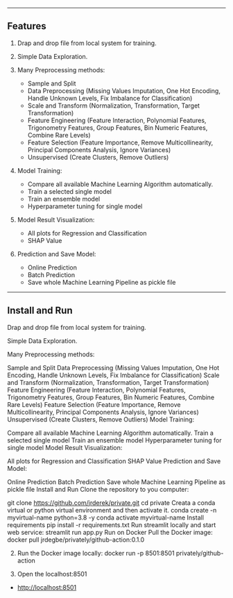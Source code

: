 

****
## Features
1. Drap and drop file from local system for training.

2. Simple Data Exploration.

3. Many Preprocessing methods:
     * Sample and Split
     * Data Preprocessing (Missing Values Imputation, One Hot Encoding, Handle Unknown Levels, Fix Imbalance for Classification)
     * Scale and Transform (Normalization, Transformation, Target Transformation)
     * Feature Engineering (Feature Interaction, Polynomial Features, Trigonometry Features, Group Features, Bin Numeric Features, Combine Rare Levels)
     * Feature Selection (Feature Importance, Remove Multicollinearity, Principal Components Analysis, Ignore Variances)
     * Unsupervised (Create Clusters, Remove Outliers)

4. Model Training:
   * Compare all available Machine Learning Algorithm automatically.
   * Train a selected single model
   * Train an ensemble model
   * Hyperparameter tuning for single model

5. Model Result Visualization:
   * All plots for Regression and Classification
   * SHAP Value

6. Prediction and Save Model:

   * Online Prediction  
   * Batch Prediction  
   * Save whole Machine Learning Pipeline as pickle file

****
## Install and Run
Drap and drop file from local system for training.

Simple Data Exploration.

Many Preprocessing methods:

Sample and Split
Data Preprocessing (Missing Values Imputation, One Hot Encoding, Handle Unknown Levels, Fix Imbalance for Classification)
Scale and Transform (Normalization, Transformation, Target Transformation)
Feature Engineering (Feature Interaction, Polynomial Features, Trigonometry Features, Group Features, Bin Numeric Features, Combine Rare Levels)
Feature Selection (Feature Importance, Remove Multicollinearity, Principal Components Analysis, Ignore Variances)
Unsupervised (Create Clusters, Remove Outliers)
Model Training:

Compare all available Machine Learning Algorithm automatically.
Train a selected single model
Train an ensemble model
Hyperparameter tuning for single model
Model Result Visualization:

All plots for Regression and Classification
SHAP Value
Prediction and Save Model:

Online Prediction
Batch Prediction
Save whole Machine Learning Pipeline as pickle file
Install and Run
Clone the repository to you computer:

git clone https://github.com/jrderek/private.git
cd private
Creata a conda virtual or python virtual environment and then activate it.
conda create -n myvirtual-name python=3.8 -y
conda activate myvirtual-name
Install requirements
pip install -r requirements.txt
Run streamlit locally and start web service:
streamlit run app.py
Run on Docker
Pull the Docker image:
docker pull jrdegbe/privately/github-action:0.1.0


2. Run the  Docker image locally:
docker run -p 8501:8501 privately/github-action

3. Open the localhost:8501

  * [http://localhost:8501](http://localhost:8501)
